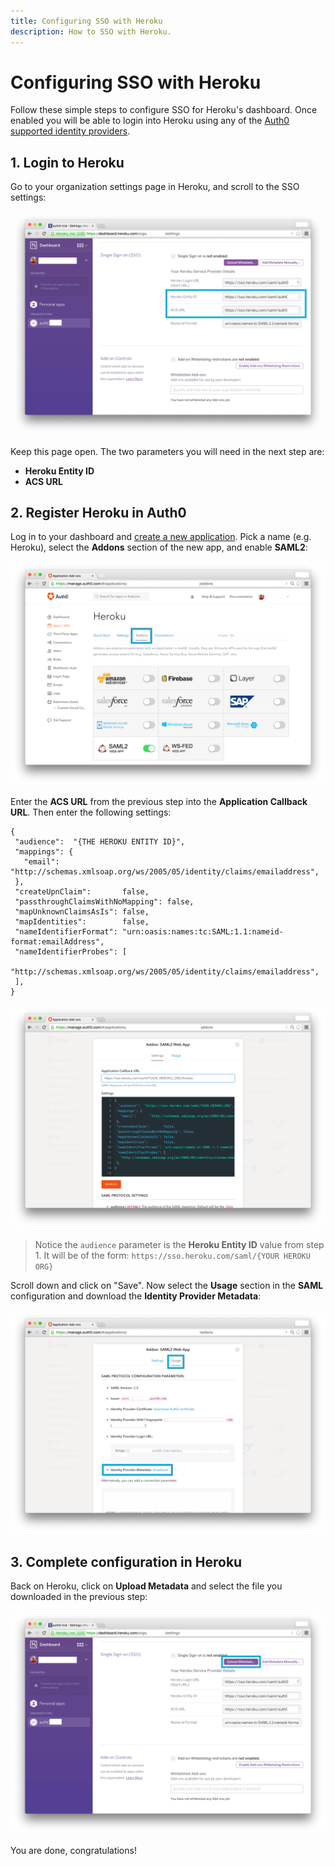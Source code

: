 ```yaml
---
title: Configuring SSO with Heroku
description: How to SSO with Heroku.
---
```


# Configuring SSO with Heroku

Follow these simple steps to configure SSO for Heroku's dashboard. Once enabled you will be able to login into Heroku using any of the [Auth0 supported identity providers](identityproviders).

## 1. Login to Heroku

Go to your organization settings page in Heroku, and scroll to the SSO settings:

![](/media/articles/saml/saml-apps/heroku/heroku-dashboard.png)

Keep this page open. The two parameters you will need in the next step are:

* __Heroku Entity ID__
* __ACS URL__

## 2. Register Heroku in Auth0

Log in to your dashboard and [create a new application](${manage_url}/#/applications). Pick a name (e.g. Heroku), select the __Addons__ section of the new app, and enable __SAML2__:

![](/media/articles/saml/saml-apps/heroku/auth0-dashboard.png)

Enter the __ACS URL__ from the previous step into the __Application Callback URL__. Then enter the following settings:

```
{
 "audience":  "{THE HEROKU ENTITY ID}",
 "mappings": {
   "email":       "http://schemas.xmlsoap.org/ws/2005/05/identity/claims/emailaddress",
 },
 "createUpnClaim":       false,
 "passthroughClaimsWithNoMapping": false,
 "mapUnknownClaimsAsIs": false,
 "mapIdentities":        false,
 "nameIdentifierFormat": "urn:oasis:names:tc:SAML:1.1:nameid-format:emailAddress",
 "nameIdentifierProbes": [
   "http://schemas.xmlsoap.org/ws/2005/05/identity/claims/emailaddress",
 ],
}
```

![](/media/articles/saml/saml-apps/heroku/auth0-dashboard-saml.png)

> Notice the `audience` parameter is the __Heroku Entity ID__ value from step 1. It will be of the form: `https://sso.heroku.com/saml/{YOUR HEROKU ORG}`

Scroll down and click on "Save". Now select the __Usage__ section in the __SAML__ configuration and download the __Identity Provider Metadata__:

![](/media/articles/saml/saml-apps/heroku/auth0-dashboard-saml-usage.png)

## 3. Complete configuration in Heroku

Back on Heroku, click on __Upload Metadata__ and select the file you downloaded in the previous step:

![](/media/articles/saml/saml-apps/heroku/heroku-dashboard-metadata.png)

You are done, congratulations!
